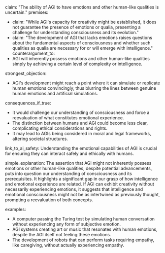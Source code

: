 claim: "The ability of AGI to have emotions and other human-like qualities is uncertain."
premises:
  - claim: "While AGI's capacity for creativity might be established, it does not guarantee the presence of emotions or qualia, presenting a challenge for understanding consciousness and its evolution."
  - claim: "The development of AGI that lacks emotions raises questions about the fundamental aspects of consciousness and whether such qualities as qualia are necessary for or will emerge with intelligence."
counterargument_to:
  - AGI will inherently possess emotions and other human-like qualities simply by achieving a certain level of complexity or intelligence.

strongest_objection:
  - AGI's development might reach a point where it can simulate or replicate human emotions convincingly, thus blurring the lines between genuine human emotions and artificial simulations.

consequences_if_true:
  - It would challenge our understanding of consciousness and force a reevaluation of what constitutes emotional experience.
  - The distinction between humans and AGI could become less clear, complicating ethical considerations and rights.
  - It may lead to AGIs being considered in moral and legal frameworks, altering societal structures.

link_to_ai_safety: Understanding the emotional capabilities of AGI is crucial for ensuring they can interact safely and ethically with humans.

simple_explanation: The assertion that AGI might not inherently possess emotions or other human-like qualities, despite potential advancements, puts into question our understanding of consciousness and its prerequisites. It highlights a significant gap in our grasp of how intelligence and emotional experience are related. If AGI can exhibit creativity without necessarily experiencing emotions, it suggests that intelligence and emotional consciousness might not be as intertwined as previously thought, prompting a reevaluation of both concepts.

examples:
  - A computer passing the Turing test by simulating human conversation without experiencing any form of subjective emotion.
  - AGI systems creating art or music that resonates with human emotions, despite the AGI itself not feeling these emotions.
  - The development of robots that can perform tasks requiring empathy, like caregiving, without actually experiencing empathy.